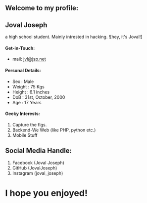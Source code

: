 ## Welcome to my profile:

## Joval Joseph
a high school student. Mainly intrested in hacking.
![hey, it's Joval!]

#### Get-in-Touch:
- mail: [jvl@jsp.net](mailto:jvl@jsp.net)

#### Personal Details:
- Sex    : Male
- Weight : 75 Kgs
- Height : 6.1 inches
- DoB    : 31st, October, 2000
- Age    : 17 Years

#### Geeky Interests:
1. Capture the flgs.
2. Backend-We Web (like PHP, python etc.)
3. Mobile Stuff


## Social Media Handle:
1. Facebook (Joval Joseph)
2. GitHub (JovalJoseph)
3. Instagram (joval_joseph)

# I hope you enjoyed!
